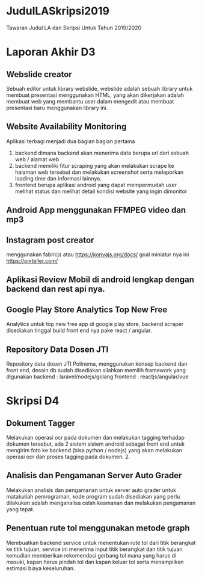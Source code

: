 # JudulLASkripsi2019

Tawaran Judul LA dan Skripsi Untuk Tahun 2019/2020

# Laporan Akhir D3

## Webslide creator

Sebuah editor untuk library webslide, webslide adalah sebuah library untuk membuat presentasi menggunakan HTML, yang akan dikerjakan adalah membuat web yang membantu user dalam mengedit atau membuat presentasi baru menggunakan library ini.

## Website Availability Monitoring

Aplikasi terbagi menjadi dua bagian bagian pertama

1. backend dimana backend akan menerima data berupa url dari sebuah web / alamat web
2. backend memiliki fitur scraping yang akan melakukan scrape ke halaman web tersebut dan melakukan screenshot serta melaporkan loading time dan informasi lainnya.
3. frontend berupa aplikasi android yang dapat mempermudah user melihat status dan melihat detail kondisi website yang ingin dimonitor

## Android App menggunakan FFMPEG video dan mp3

## Instagram post creator

menggunakan fabricjs atau https://konvajs.org/docs/ goal miniatur nya ini https://pixteller.com/

## Aplikasi Review Mobil di android lengkap dengan backend dan rest api nya.

## Google Play Store Analytics Top New Free

Analytics untuk top new free app di google play store, backend scraper disediakan tinggal build front end nya pake react / angular.

## Repository Data Dosen JTI

Repository data dosen JTI Polinema, menggunakan konsep backend dan front end, desain db sudah disediakan silahkan memilih framework yang digunakan backend : laravel/nodejs/golang frontend : reactjs/angular/vue

# Skripsi D4

## Dokument Tagger

Melakukan operasi ocr pada dokumen dan melakukan tagging terhadap dokumen tersebut, ada 2 sistem sistem android sebagai front end untuk mengirim foto ke backend (bisa python / nodejs) yang akan melakukan operasi ocr dan proses tagging pada dokumen. 2.

## Analisis dan Pengamanan Server Auto Grader

Melakukan analisis dan pengamanan untuk server auto grader untuk matakuliah pemrograman, kode program sudah disediakan yang perlu dilakukan adalah menganalisa celah keamanan dan melakukan pengamanan yang tepat.

## Penentuan rute tol menggunakan metode graph

Membuatkan backend service untuk menentukan rute tol dari titik berangkat ke titik tujuan, service ini menerima input titik berangkat dan titik tujuan kemudian memberikan rekomendasi gerbang tol mana yang harus di masuki, kapan harus pindah tol dan kapan keluar tol serta menampilkan estimasi biaya keseluruhan.
